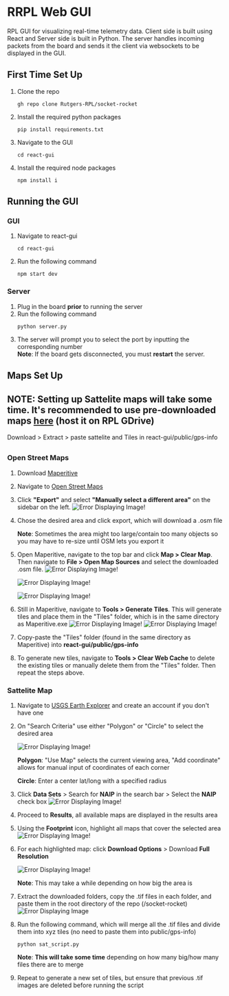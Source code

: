 # RRPL Web GUI
RPL GUI for visualizing real-time telemetry data. Client side is built using React and Server side is built in Python. The server handles incoming packets from the board and sends it the client via websockets to be displayed in the GUI.

## First Time Set Up
1) Clone the repo
    ```
    gh repo clone Rutgers-RPL/socket-rocket
    ```
2) Install the required python packages
    ```
    pip install requirements.txt
    ```
3) Navigate to the GUI
    ```
    cd react-gui
    ```
4) Install the required node packages
    ```
    npm install i
    ```

## Running the GUI
### GUI
1) Navigate to react-gui
    ```
    cd react-gui
    ```
2) Run the following command
    ```
    npm start dev
    ```
### Server
1) Plug in the board **prior** to running the server
2) Run the following command
    ```
    python server.py
    ```
3) The server will prompt you to select the port by inputting the corresponding number\
    **Note**: If the board gets disconnected, you must **restart** the server.


## Maps Set Up

## NOTE: Setting up Sattelite maps will take some time. It's recommended to use pre-downloaded maps [here](https://drive.google.com/drive/folders/1n7pxRwksL6Ffj0wpfKVfFYrYnAcfO_xd?usp=drive_link) (host it on RPL GDrive)
Download > Extract > paste sattelite and Tiles in react-gui/public/gps-info

##

### Open Street Maps
1) Download [Maperitive](http://maperitive.net/)
2) Navigate to [Open Street Maps](https://www.openstreetmap.org/)

3) Click **"Export"** and select **"Manually select a different area"** on the sidebar on the left.
    ![Error Displaying Image!](/img/osm.png "OSM Export")

4) Chose the desired area and click export, which will download a .osm file
   
   **Note**: Sometimes the area might too large/contain too many objects so you may have to re-size until OSM lets you export it
   

5) Open Maperitive, navigate to the top bar and click **Map > Clear Map**. Then navigate to **File > Open Map Sources** and select the downloaded .osm file.
    ![Error Displaying Image!](/img/maperitive-toolbar.png "Toolbar")
    

    ![Error Displaying Image!](/img/maperitive-clear.png "Clear Map")

    ![Error Displaying Image!](/img/maperitive-openmap.png "Open Map Sources")



6) Still in Maperitive, navigate to **Tools > Generate Tiles**. This will generate tiles and place them in the "Tiles" folder, which is in the same directory as Maperitive.exe
    ![Error Displaying Image!](/img/maperitive-generate.png "Generate Tiles")
    ![Error Displaying Image!](/img/maperitive-tiles.png "Tiles Folder")


7) Copy-paste the "Tiles" folder (found in the same directory as Maperitive) into **react-gui/public/gps-info**

8) To generate new tiles, navigate to **Tools > Clear Web Cache** to delete the existing tiles or manually delete them from the "Tiles" folder. Then repeat the steps above.


### Sattelite Map
1) Navigate to [USGS Earth Explorer](https://earthexplorer.usgs.gov/) and create an account if you don't have one

2) On "Search Criteria" use either "Polygon" or "Circle" to select the desired area

    ![Error Displaying Image!](/img/search.png "USGS Search Location")

   **Polygon**: "Use Map" selects the current viewing area, "Add coordinate" allows for manual input of coordinates of each corner

   **Circle**: Enter a center lat/long with a specified radius

3) Click **Data Sets** > Search for **NAIP** in the search bar > Select the **NAIP** check box
    ![Error Displaying Image!](/img/data_sets.png "USGS Data Sets")

4) Proceed to **Results**, all available maps are displayed in the results area
   
5) Using the **Footprint** icon, highlight all maps that cover the selected area 
    ![Error Displaying Image!](/img/results.png "USGS Data Sets")

6) For each highlighted map: click **Download Options** > Download **Full Resolution**

    ![Error Displaying Image!](/img/download_options.png "USGS Data Sets")

    **Note**: This may take a while depending on how big the area is

7) Extract the downloaded folders, copy the .tif files in each folder, and paste them in the root directory of the repo (/socket-rocket)
    ![Error Displaying Image](/img/tif_file.png "Tif Image")

8) Run the following command, which will merge all the .tif files and divide them into xyz tiles (no need to paste them into public/gps-info)
    ```
    python sat_script.py
    ```

    **Note**: **This will take some time** depending on how many big/how many files there are to merge

9) Repeat to generate a new set of tiles, but ensure that previous .tif images are deleted before running the script
   